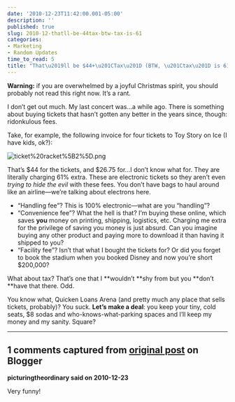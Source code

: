 ```yaml
---
date: '2010-12-23T11:42:00.001-05:00'
description: ''
published: true
slug: 2010-12-thatll-be-44tax-btw-tax-is-61
categories:
- Marketing
- Random Updates
time_to_read: 5
title: "That\u2019ll be $44+\u201CTax\u201D (BTW, \u201Ctax\u201D is 61%)"
---
```



**Warning:** if you are overwhelmed by a joyful Christmas spirit, you should probably not read this right now. It’s a rant.

I don’t get out much. My last concert was…a while ago. There is something about buying tickets that hasn’t gotten any better in the years since, though: ridonkulous fees.

Take, for example, the following invoice for four tickets to Toy Story on Ice (I have kids, ok?):

![ticket%20racket%5B2%5D.png](ticket%20racket%5B2%5D.png)

That’s $44 for the tickets, and $26.75 for…I don’t know what for. They are literally charging 61% extra. These are electronic tickets so they aren’t even *trying to hide the evil* with these fees. You don’t have bags to haul around like an airline—we’re talking about electrons here.  <ul>   <li>“Handling fee”? This is 100% electronic—what are you “handling”? </li>    <li>“Convenience fee”? What the hell is that? I’m buying these online, which saves **you** money on printing, shipping, logistics, etc. Charging me extra for the privilege of saving you money is just absurd. Can you imagine buying any other product and paying more to download it than having it shipped to you?</li>    <li>“Facility fee”? Isn’t that what I bought the tickets for? Or did you forget to book the stadium when you booked Disney and now you’re short $200,000?</li> </ul>

What about tax? That’s one that I **wouldn’t **shy from but you **don’t **have that there. Odd.

You know what, Quicken Loans Arena (and pretty much any place that sells tickets, probably)? You suck. **Let’s make a deal**: you keep your tiny, cold seats, $8 sodas and who-knows-what-parking spaces and I’ll keep my money and my sanity. Square?

---

## 1 comments captured from [original post](https://blog.wassupy.com/2010/12/thatll-be-44tax-btw-tax-is-61.html) on Blogger

**picturingtheordinary said on 2010-12-23**

Very funny!

